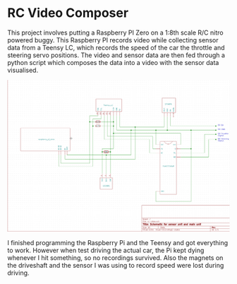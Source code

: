 # RC Video Composer

This project involves putting a Raspberry PI Zero on a 1:8th scale R/C
nitro powered buggy. This Raspberry PI records video while collecting sensor
data from a Teensy LC, which records the speed of the car the throttle and steering servo positions. The video and
sensor data are then fed through a python script which composes the data
into a video with the sensor data visualised.

![alt text](https://github.com/malcx95/RC-Video-Composer/blob/master/schematic/schematic.png)

I finished programming the Raspberry Pi and the Teensy and got everything to work. However when test driving
the actual car, the Pi kept dying whenever I hit something, so no recordings survived. Also the
magnets on the driveshaft and the sensor I was using to record speed were lost during driving.

